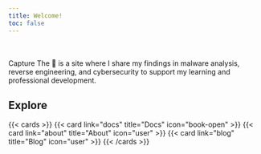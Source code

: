 ```yaml
---
title: Welcome!
toc: false
---
```

<br></br>
Capture The 🦊 is a site where I share my findings in malware analysis, reverse engineering, and cybersecurity to support my learning and professional development.

## Explore

{{< cards >}}
  {{< card link="docs" title="Docs" icon="book-open" >}}
  {{< card link="about" title="About" icon="user" >}}
  {{< card link="blog" title="Blog" icon="user" >}}
{{< /cards >}}
